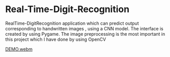 # Real-Time-Digit-Recognition
RealTime-DigitRecognition application which can predict output corresponding to handwritten images , using a CNN model.
The interface is created by using Pygame. The image preprocessing is the most important in this project which I have done by using OpenCV

[DEMO.webm](https://user-images.githubusercontent.com/81240719/192345081-a4c3e1b1-51e6-4286-b1a1-e22c8bedcb3e.webm)
